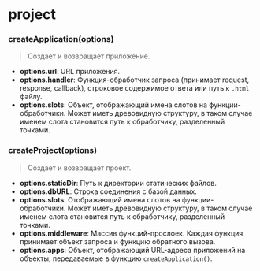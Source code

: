 # project

### createApplication(options)
> Создает и возвращает приложение.

* **options.url**: URL приложения.
* **options.handler**: Функция-обработчик запроса (принимает request, response, callback), строковое содержимое ответа или путь к `.html` файлу.
* **options.slots**: Объект, отображающий имена слотов на функции-обработчики. Может иметь древовидную структуру, в таком случае именем слота становится путь к обработчику, разделенный точками.

### createProject(options)
> Создает и возвращает проект.

* **options.staticDir**: Путь к директории статических файлов.
* **options.dbURL**: Строка соединения с базой данных.
* **options.slots**: Отображающий имена слотов на функции-обработчики. Может иметь древовидную структуру, в таком случае именем слота становится путь к обработчику, разделенный точками.
* **options.middleware**: Массив функций-прослоек. Каждая функция принимает объект запроса и функцию обратного вызова.
* **options.apps**: Объект, отображающий URL-адреса приложений на объекты, передаваемые в функцию `createApplication()`.